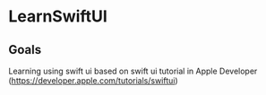 # LearnSwiftUI

## Goals
Learning using swift ui based on swift ui tutorial in Apple Developer (https://developer.apple.com/tutorials/swiftui)
